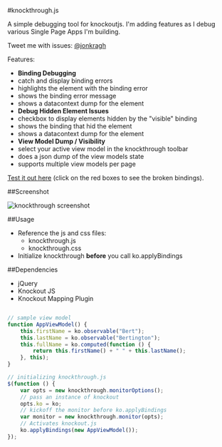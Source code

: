 #knockthrough.js

A simple debugging tool for knockoutjs.  I'm adding features as I debug various Single Page Apps I'm building.

Tweet me with issues: [@jonkragh](https://twitter.com/jonkragh)

Features:

- **Binding Debugging** 
 - catch and display binding errors
 - highlights the element with the binding error
 - shows the binding error message
 - shows a datacontext dump for the element
- **Debug Hidden Element Issues** 
 - checkbox to display elements hidden by the "visible" binding
 - shows the binding that hid the element
 - shows a datacontext dump for the element
- **View Model Dump / Visibility** 
 - select your active view model in the knockthrough toolbar
 - does a json dump of the view models state
 - supports multiple view models per page


[Test it out here](http://htmlpreview.github.io/?https://github.com/JonKragh/knockthrough/blob/master/default.htm)
 (click on the red boxes to see the broken bindings). 

##Screenshot

![knockthrough screenshot](https://raw.github.com/JonKragh/knockthrough/master/screenshot.png)

##Usage

- Reference the js and css files:
  - knockthrough.js
  - knockthrough.css
 - Initialize knockthrough **before** you call ko.applyBindings

##Dependencies
- jQuery
- Knockout JS
- Knockout Mapping Plugin

```javascript

// sample view model
function AppViewModel() {
    this.firstName = ko.observable("Bert");
    this.lastName = ko.observable("Bertington");
    this.fullName = ko.computed(function () {
        return this.firstName() + " " + this.lastName();
    }, this);
}

// initializing knockthrough.js
$(function () {
    var opts = new knockthrough.monitorOptions();
    // pass an instance of knockout
    opts.ko = ko;
    // kickoff the monitor before ko.applyBindings
    var monitor = new knockthrough.monitor(opts);
    // Activates knockout.js
    ko.applyBindings(new AppViewModel());
});
```